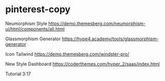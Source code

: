 # pinterest-copy

Neumorphism Style
https://demo.themesberg.com/neumorphism-ui/html/components/all.html

Glassmorphism Generator
https://hype4.academy/tools/glassmorphism-generator

Icon Tailwind
https://demo.themesberg.com/windster-pro/

New Style Dashboard
https://coderthemes.com/hyper_2/saas/index.html

Tutorial 3:17
